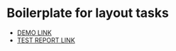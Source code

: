 # Boilerplate for layout tasks

- [DEMO LINK](https://olena-yanovska.github.io/layout_snake/)
- [TEST REPORT LINK](https://olena-yanovska.github.io/layout_snake/report/html_report/)

